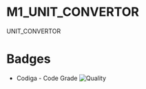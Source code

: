 # M1_UNIT_CONVERTOR
UNIT_CONVERTOR
# Badges

* Codiga - Code Grade
 ![Quality](https://api.codiga.io/project/32389/status/svg)
